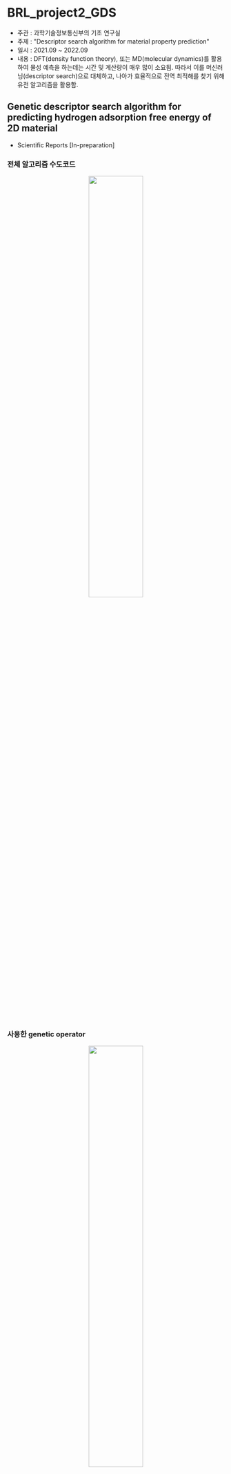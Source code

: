 # BRL_project2_GDS

- 주관 : 과학기술정보통신부의 기초 연구실
- 주제 : "Descriptor search algorithm for material property prediction"
- 일시 : 2021.09 ~ 2022.09
- 내용 : DFT(density function theory), 또는 MD(molecular dynamics)를 활용하여 물성 예측을 하는데는 시간 및 계산량이 매우 많이 소요됨. 따라서 이를 머신러닝(descriptor search)으로 대체하고, 나아가 효율적으로 전역 최적해를 찾기 위해 유전 알고리즘을 활용함.

## Genetic descriptor search algorithm for predicting hydrogen adsorption free energy of 2D material
- Scientific Reports [In-preparation]

### 전체 알고리즘 수도코드

<p align="center">
    <img src="./assets/Correlation_plot.jpg" width="50%" />
</p>

### 사용한 genetic operator

<p align="center">
    <img src="./assets/Correlation_plot.jpg" width="50%" />
</p>

### Obtained descriptor가 실제 target의 manifold를 잘 나타낼 수 있다는 것을 정성적으로 확인.

<p align="center">
    <img src="./assets/Correlation_plot.jpg" width="50%" />
</p>
